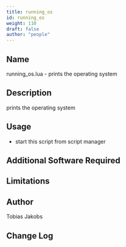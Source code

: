 ```yaml
---
title: running_os
id: running_os
weight: 110
draft: false
author: "people"
---
```


## Name

running_os.lua - prints the operating system

## Description

prints the operating system

## Usage

* start this script from script manager

## Additional Software Required


## Limitations


## Author

Tobias Jakobs

## Change Log
